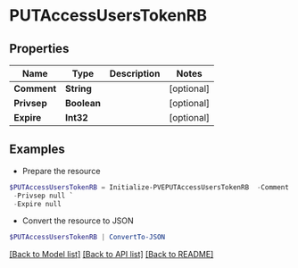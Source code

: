 # PUTAccessUsersTokenRB
## Properties

Name | Type | Description | Notes
------------ | ------------- | ------------- | -------------
**Comment** | **String** |  | [optional] 
**Privsep** | **Boolean** |  | [optional] 
**Expire** | **Int32** |  | [optional] 

## Examples

- Prepare the resource
```powershell
$PUTAccessUsersTokenRB = Initialize-PVEPUTAccessUsersTokenRB  -Comment null `
 -Privsep null `
 -Expire null
```

- Convert the resource to JSON
```powershell
$PUTAccessUsersTokenRB | ConvertTo-JSON
```

[[Back to Model list]](../README.md#documentation-for-models) [[Back to API list]](../README.md#documentation-for-api-endpoints) [[Back to README]](../README.md)

